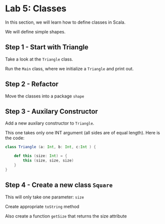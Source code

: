 <link rel='stylesheet' href='../assets/css/main.css'/>

# Lab 5: Classes

In this section, we will learn how to define classes in Scala.

We will define simple shapes.

## Step 1 - Start with Triangle

Take a look at the `Triangle` class.

Run the `Main` class, where we initialize a `Triangle` and print out.

## Step 2 - Refactor

Move the classes into a package `shape`

## Step 3 - Auxilary Constructor

Add a new auxilary constructor to `Triangle`.

This one takes only one INT argument (all sides are of equal length).  Here is the code:

```scala
class Triangle (a: Int, b: Int, c:Int ) {

    def this (size: Int) = {
        this (size, size, size)
    }
}
```

## Step 4 - Create a new class `Square`

This will only take one parameter: `size`

Create appropriate `toString` method

Also create a function `getSize` that returns the size attribute